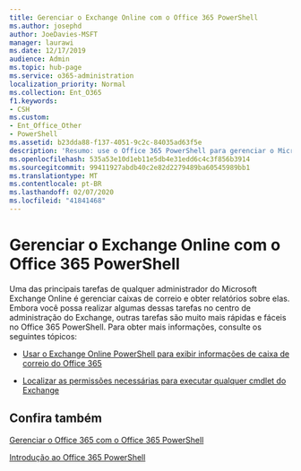 ```yaml
---
title: Gerenciar o Exchange Online com o Office 365 PowerShell
ms.author: josephd
author: JoeDavies-MSFT
manager: laurawi
ms.date: 12/17/2019
audience: Admin
ms.topic: hub-page
ms.service: o365-administration
localization_priority: Normal
ms.collection: Ent_O365
f1.keywords:
- CSH
ms.custom:
- Ent_Office_Other
- PowerShell
ms.assetid: b23dda88-f137-4051-9c2c-84035ad63f5e
description: 'Resumo: use o Office 365 PowerShell para gerenciar o Microsoft Exchange Online, incluindo a exibição da configuração de caixa de correio e de relatórios avançados.'
ms.openlocfilehash: 535a53e10d1eb11e5db4e31edd6c4c3f856b3914
ms.sourcegitcommit: 99411927abdb40c2e82d2279489ba60545989bb1
ms.translationtype: MT
ms.contentlocale: pt-BR
ms.lasthandoff: 02/07/2020
ms.locfileid: "41841468"
---
```

# <a name="manage-exchange-online-with-office-365-powershell"></a>Gerenciar o Exchange Online com o Office 365 PowerShell

Uma das principais tarefas de qualquer administrador do Microsoft Exchange Online é gerenciar caixas de correio e obter relatórios sobre elas. Embora você possa realizar algumas dessas tarefas no centro de administração do Exchange, outras tarefas são muito mais rápidas e fáceis no Office 365 PowerShell. Para obter mais informações, consulte os seguintes tópicos:
  
- [Usar o Exchange Online PowerShell para exibir informações de caixa de correio do Office 365](https://docs.microsoft.com/exchange/recipients-in-exchange-online/manage-user-mailboxes/use-powershell-to-display-mailbox-information)
    
- [Localizar as permissões necessárias para executar qualquer cmdlet do Exchange](https://docs.microsoft.com/powershell/exchange/exchange-server/find-exchange-cmdlet-permissions)
    
## <a name="see-also"></a>Confira também

[Gerenciar o Office 365 com o Office 365 PowerShell](manage-office-365-with-office-365-powershell.md)
  
[Introdução ao Office 365 PowerShell](getting-started-with-office-365-powershell.md)

